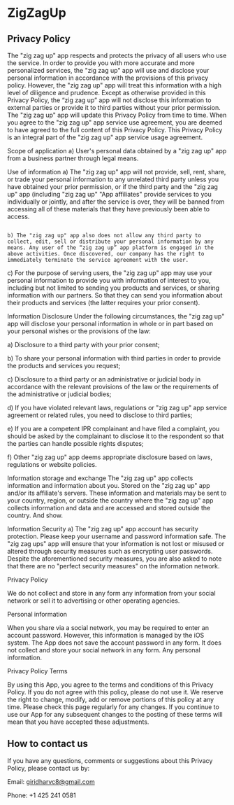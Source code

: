 # ZigZagUp

## Privacy Policy

The "zig zag up" app respects and protects the privacy of all users who use the service. In order to provide you with more accurate and more personalized services, the "zig zag up" app will use and disclose your personal information in accordance with the provisions of this privacy policy. However, the "zig zag up" app will treat this information with a high level of diligence and prudence. Except as otherwise provided in this Privacy Policy, the “zig zag up” app will not disclose this information to external parties or provide it to third parties without your prior permission. The "zig zag up" app will update this Privacy Policy from time to time. When you agree to the "zig zag up" app service use agreement, you are deemed to have agreed to the full content of this Privacy Policy. This Privacy Policy is an integral part of the "zig zag up" app service usage agreement.

Scope of application
a) User's personal data obtained by a "zig zag up" app from a business partner through legal means.

Use of information
a) The "zig zag up" app will not provide, sell, rent, share, or trade your personal information to any unrelated third party unless you have obtained your prior permission, or if the third party and the "zig zag up" app (including "zig zag up" "App affiliates" provide services to you individually or jointly, and after the service is over, they will be banned from accessing all of these materials that they have previously been able to access.
                                                                                                                                                                                                                                         
                                                                                                                                                                                                                                         b) The "zig zag up" app also does not allow any third party to collect, edit, sell or distribute your personal information by any means. Any user of the “zig zag up” app platform is engaged in the above activities. Once discovered, our company has the right to immediately terminate the service agreement with the user.

c) For the purpose of serving users, the "zig zag up" app may use your personal information to provide you with information of interest to you, including but not limited to sending you products and services, or sharing information with our partners. So that they can send you information about their products and services (the latter requires your prior consent).

Information Disclosure
Under the following circumstances, the "zig zag up" app will disclose your personal information in whole or in part based on your personal wishes or the provisions of the law:

a) Disclosure to a third party with your prior consent;

b) To share your personal information with third parties in order to provide the products and services you request;

c) Disclosure to a third party or an administrative or judicial body in accordance with the relevant provisions of the law or the requirements of the administrative or judicial bodies;

d) If you have violated relevant laws, regulations or "zig zag up" app service agreement or related rules, you need to disclose to third parties;

e) If you are a competent IPR complainant and have filed a complaint, you should be asked by the complainant to disclose it to the respondent so that the parties can handle possible rights disputes;

f) Other "zig zag up" app deems appropriate disclosure based on laws, regulations or website policies.

Information storage and exchange
The "zig zag up" app collects information and information about you. Stored on the "zig zag up" app and/or its affiliate's servers. These information and materials may be sent to your country, region, or outside the country where the "zig zag up" app collects information and data and are accessed and stored outside the country. And show.

Information Security
a) The "zig zag up" app account has security protection. Please keep your username and password information safe. The "zig zag ups" app will ensure that your information is not lost or misused or altered through security measures such as encrypting user passwords. Despite the aforementioned security measures, you are also asked to note that there are no "perfect security measures" on the information network.

Privacy Policy

We do not collect and store in any form any information from your social network or sell it to advertising or other operating agencies.

Personal information

When you share via a social network, you may be required to enter an account password. However, this information is managed by the iOS system. The App does not save the account password in any form. It does not collect and store your social network in any form. Any personal information.

Privacy Policy Terms

By using this App, you agree to the terms and conditions of this Privacy Policy. If you do not agree with this policy, please do not use it. We reserve the right to change, modify, add or remove portions of this policy at any time. Please check this page regularly for any changes. If you continue to use our App for any subsequent changes to the posting of these terms will mean that you have accepted these adjustments.

## How to contact us

If you have any questions, comments or suggestions about this Privacy Policy, please contact us by:

Email: giridharvc8@gmail.com

Phone: +1 425 241 0581
